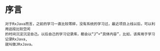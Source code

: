 # 序言
    对于RxJava而言，之前的学习一直比较零碎，没有系统的学习过，最近项目上线以后，可以利用这段比较空闲
    的时间沉淀沉淀自己。以后自己的学习记录库，都会以“J”+“具体内容”，比如，该库用于学习记录RxJava,
    就叫做JRxJava。
